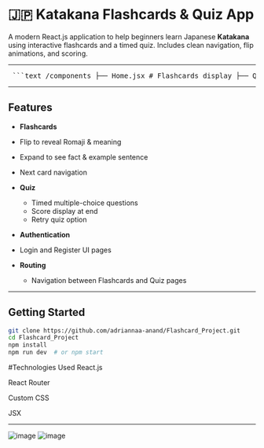 # 🇯🇵 Katakana Flashcards & Quiz App

A modern React.js application to help beginners learn Japanese **Katakana** using interactive flashcards and a timed quiz. Includes clean navigation, flip animations, and scoring.

---

<pre> ```text /components ├── Home.jsx # Flashcards display ├── Quiz.jsx # Timed quiz with score ├── Navbar.jsx # Navigation bar ├── Login.jsx # User login page ├── Register.jsx # User registration page ├── api.js # Katakana data or quiz logic App.jsx # Routing between components App.css # Main styling index.css # Global styles main.jsx # React app entry point ``` </pre>


---

## Features

-  **Flashcards**
  - Flip to reveal Romaji & meaning
  - Expand to see fact & example sentence
  - Next card navigation

- **Quiz**
  - Timed multiple-choice questions
  - Score display at end
  - Retry quiz option

-  **Authentication**
  - Login and Register UI pages

- **Routing**
  - Navigation between Flashcards and Quiz pages

---

##  Getting Started

```bash
git clone https://github.com/adriannaa-anand/Flashcard_Project.git
cd Flashcard_Project
npm install
npm run dev  # or npm start

```

#Technologies Used
React.js

React Router

Custom CSS

JSX

---

![image](https://github.com/user-attachments/assets/de9148f5-3fd9-4106-8d65-1f789daa25f8)
![image](https://github.com/user-attachments/assets/5a06987a-7515-4a3f-994e-1eb23d8b2bd6)




